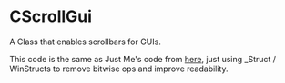 # CScrollGui
A Class that enables scrollbars for GUIs.

This code is the same as Just Me's code from [here](http://ahkscript.org/boards/viewtopic.php?p=37402#p37402), just using _Struct / WinStructs to remove bitwise ops and improve readability.


